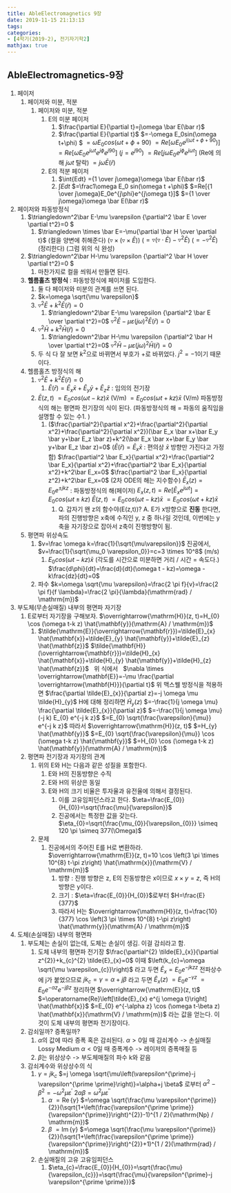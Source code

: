 ```yaml
---
title: AbleElectromagnetics 9장
date: 2019-11-15 21:13:13
tags:
categories:
- [4학기(2019-2), 전기자기학2]
mathjax: true
---
```

## AbleElectromagnetics-9장
1. 페이저
    1. 페이저와 미분, 적분
        1. 페이저와 미분, 적분
            1. E의 미분 페이저
                1. $\frac{\partial E}{\partial t}=j\omega \bar E(\bar r)$
                1. $\frac{\partial E}{\partial t}$
                $=-\omega E_0sin(\omega t+\phi) $
                $=\omega E_0cos(\omega t+\phi+90)$
                $=Re[\omega E_0e^{j(\omega t+\phi+90})]$
                $=Re[\omega E_0e^{j\omega t}e^{j\phi}e^{j90}]$
                ($j=e^{j90}$)
                $=Re[j\omega E_0 e^{j\phi} e^{j\omega t}]$
                (Re에 의해 $j \omega t$ 탈락)
                $=j\omega \bar E(\bar r)$
            1. E의 적분 페이저
                1. $\int{Edt} ={1 \over j\omega}\omega \bar E(\bar r)$
                1. $\int{Edt}$
                $=\frac1\omega E_0 sin(\omega t +\phi)$
                $=Re[{1 \over j\omega}E_0e^{j\phi}e^{j\omega t}]$
                $={1 \over j\omega}\omega \bar E(\bar r)$
    &nbsp;
1. 페이저와 파동방정식
    1. $\triangledown^2\bar E-\mu \varepsilon {\partial^2 \bar E \over \partial t^2}=0 $
        1. $\triangledown \times \bar E=-\mu{\partial \bar H \over \partial t}$
        (컬을 양변에 취해준다)
        ($\triangledown \times (\triangledown \times \bar E)$)
        ($=\triangledown(\triangledown \cdot \bar E)-\triangledown^2 \bar E$)
        ($=-\triangledown^2 \bar E$)
        (정리한다)
        (그럼 위의 식 완성)
    1. $\triangledown^2\bar H-\mu \varepsilon {\partial^2 \bar H \over \partial t^2}=0 $
        1. 마찬가지로 컬을 씌워서 만들면 된다.
    &nbsp;
    1. **헬름홀츠 방정식** : 파동방정식에 페이저를 도입한다.
        1. 둘 다 페이저와 미분의 관계를 쓰면 된다.
        1. $k=\omega \sqrt{\mu \varepsilon}$
        1. $\triangledown^2\bar E+k^2 \bar E (\bar r)=0$
            1. $\triangledown^2\bar E-\mu \varepsilon {\partial^2 \bar E \over \partial t^2}=0$
            $\triangledown^2\bar E-\mu \varepsilon (j\omega)^2 \bar E (\bar r)=0$
        1. $\triangledown^2\bar H+k^2 \bar H (\bar r)=0$
            1. $\triangledown^2\bar H-\mu \varepsilon {\partial^2 \bar H \over \partial t^2}=0$
            $\triangledown^2\bar H-\mu \varepsilon (j\omega)^2 \bar H (\bar r)=0$
        1. 두 식 다 잘 보면 $k^2$으로 바뀌면서 부호가 +로 바뀌었다. $j^2=-1$이기 때문이다.
    &nbsp;
    1. 헬름홀츠 방정식의 해
        1. $\triangledown^2\bar E+k^2 \bar E (\bar r)=0$
            1. $\bar E(\bar r)=\bar E_x \bar x+\bar E_y \bar y+\bar E_z \bar z$ : 임의의 전기장
        1. $\bar E(z,t)$
        $=E_0 cos(\omega t - kz) \bar x$ (V/m)
        $=E_0 cos(\omega t + kz) \bar x$ (V/m)
        파동방정식의 해는 평면파 전기장의 식이 된다.
        (파동방정식의 해 = 파동의 움직임을 설명할 수 있는 수1. )
            1. ($\frac{\partial^2}{\partial x^2}+\frac{\partial^2}{\partial x^2}+\frac{\partial^2}{\partial x^2})(\bar E_x \bar x+\bar E_y \bar y+\bar E_z \bar z)+k^2(\bar E_x \bar x+\bar E_y \bar y+\bar E_z \bar z)=0$
            ($\bar E (\bar r)=\bar E_x \bar x$ : 편의상 $\bar x$ 방향만 가진다고 가정함)
            $\frac{\partial^2 \bar E_x}{\partial x^2}+\frac{\partial^2 \bar E_x}{\partial x^2}+\frac{\partial^2 \bar E_x}{\partial x^2}+k^2\bar E_x=0$
            $\frac{\partial^2 \bar E_x}{\partial z^2}+k^2\bar E_x=0$
            (2차 ODE의 해는 지수함수)
            $\bar E_x(z)=E_0e^{\pm jkz}$ : 파동방정식의 해(페이저)
            $E_x(z,t)=Re[\bar E_x e^{j \omega t}]=E_0 cos(\omega t \pm kz)$
            $\bar E(z,t)$
            $=E_0 cos(\omega t - kz) \bar x$
            $=E_0 cos(\omega t + kz) \bar x$
                1. Q. 갑자기 왠 z의 함수야(E(z,t))?
                A. E가 x방향으로 **진동** 한다면, 파의 진행방향은 x축에 수직인 y, z 중 하나일 것인데, 이번에는 y축을 자기장으로 잡아서 z축이 진행방향이 됨.
    &nbsp;
    1. 평면파 위상속도
        1. $v=\frac \omega k=\frac{1}{\sqrt{\mu\varepsilon}}$
        진공에서,
        $v=\frac{1}{\sqrt{\mu_0 \varepsilon_0}}=c=3 \times 10^8$ (m/s)
            1. $E_0 cos(\omega t - kz) \bar x$
            (각도를 시간으로 미분하면 거리 / 시간 = 속도다.)
            $\frac{d\phi}{dt}=\frac{d}{dt}(\omega t - kz)=\omega - k\frac{dz}{dt}=0$
        1. 파수
            $k=\omega \sqrt{\mu \varepsilon}=\frac{2 \pi f}{v}=\frac{2 \pi f}{f \lambda}=\frac{2 \pi}{\lambda}(\mathrm{rad} / \mathrm{m})$
            &nbsp;
1. 부도체(무손실매질) 내부의 평면파 자기장
    1. E로부터 자기장을 구해보자. $\overrightarrow{\mathrm{H}}(z, t)=H_{0} \cos (\omega t-k z) \hat{\mathbf{y}}(\mathrm{A} / \mathrm{m})$
        1. $\tilde{\mathrm{E}}(\overrightarrow{\mathbf{r}})=\tilde{E}_{x} \hat{\mathbf{x}}+\tilde{E}_{y} \hat{\mathbf{y}}+\tilde{E}_{z} \hat{\mathbf{z}}$
        $\tilde{\mathbf{H}}(\overrightarrow{\mathbf{r}})=\tilde{H}_{x} \hat{\mathbf{x}}+\tilde{H}_{y} \hat{\mathbf{y}}+\tilde{H}_{z} \hat{\mathbf{z}}$
        &nbsp;
        위 식에서
        &nbsp;
        $\nabla \times \overrightarrow{\mathbf{E}}=-\mu \frac{\partial \overrightarrow{\mathbf{H}}}{\partial t}$
        위 맥스웰 방정식을 적용하면
        $\frac{\partial \tilde{E}_{x}}{\partial z}=-j \omega \mu \tilde{H}_{y}$
        H에 대해 정리하면
        $\tilde{H}_{y}(z)$
        $=-\frac{1}{j \omega \mu} \frac{\partial \tilde{E}_{x}}{\partial z}$
        $=-\frac{1}{j \omega \mu}(-j k) E_{0} e^{-j k z}$
        $=E_{0} \sqrt{\frac{\varepsilon}{\mu}} e^{-j k z}$
        따라서
        $\overrightarrow{\mathrm{H}}(z, t)$
        $=H_{y} \hat{\mathbf{y}}$
        $=E_{0} \sqrt{\frac{\varepsilon}{\mu}} \cos (\omega t-k z) \hat{\mathbf{y}}$
        $=H_{0} \cos (\omega t-k z) \hat{\mathbf{y}}(\mathrm{A} / \mathrm{m})$
        &nbsp;
    1. 평면파 전기장과 자기장의 관계
        1. 위의 E와 H는 다음과 같은 성질을 포함한다.
            1. E와 H의 진동방향은 수직
            1. E와 H의 위상은 동일
            1. E와 H의 크기 비율은 투자율과 유전율에 의해서 결정된다.
                1. 이를 고유임피던스라고 한다.
                $\eta=\frac{E_{0}}{H_{0}}=\sqrt{\frac{\mu}{\varepsilon}}$
                1. 진공에서는 특정한 값을 갖는다.
                $\eta_{0}=\sqrt{\frac{\mu_{0}}{\varepsilon_{0}}} \simeq 120 \pi \simeq 377(\Omega)$
        1. 문제
            1. 진공에서의 주어진 E를 H로 변환하라.
            $\overrightarrow{\mathrm{E}}(z, t)=10 \cos \left(3 \pi \times 10^{8} t-\pi z\right) \hat{\mathrm{x}}(\mathrm{V} / \mathrm{m})$
                1. 방향 : 진행 방향은 z, E의 진동방향은 x이므로 $x \times y = z$, 즉 H의 방향은 y이다.
                1. 크기 : $\eta=\frac{E_{0}}{H_{0}}$로부터
                $H=\frac{E}{377}$
                1. 따라서 H는
                $\overrightarrow{\mathrm{H}}(z, t)=\frac{10}{377} \cos \left(3 \pi \times 10^{8} t-\pi z\right) \hat{\mathrm{y}}(\mathrm{A} / \mathrm{m})$
    &nbsp;
1. 도체(손실매질) 내부의 평면파
    1. 부도체는 손실이 없는데, 도체는 손실이 생김. 이걸 감쇠라고 함.
        1. 도체 내부의 평면파 전기장
        $\frac{\partial^{2} \tilde{E}_{x}}{\partial z^{2}}+k_{c}^{2} \tilde{E}_{x}=0$
        이때
        $\left(k_{c}=\omega \sqrt{\mu \varepsilon_{c}}\right)$
        라고 두면
        $\tilde{E}_{x}=E_{0} e^{-j k z z}$
        전파상수에 j가 붙었으므로
        $j k_{c}=\gamma=\alpha+j \beta$
        라고 두면
        $\tilde{E}_{x}(z)$
        $=E_{0} e^{-\gamma z}$
        $=E_{0} e^{-\alpha z} e^{-j \beta z}$
        정리하면
        $\overrightarrow{\mathrm{E}}(z, t)$
        $=\operatorname{Re}\left[\tilde{E}_{x} e^{j \omega t}\right] \hat{\mathbf{x}}$
        $=E_{0} e^{-\alpha z} \cos (\omega t-\beta z) \hat{\mathbf{x}}(\mathrm{V} / \mathrm{m})$
        라는 값을 얻는다.
        이것이 도체 내부의 평면파 전기장이다.
    1. 감쇠일까? 증폭일까?
        1. $\alpha$의 값에 따라 증폭 혹은 감쇠된다.
        $\alpha>0$일 때 감쇠계수 -> 손실매질Lossy Medium
        $\alpha<0$일 때 증폭계수 -> 레이저의 증폭매질 등
        1. $\beta$는 위상상수 -> 부도체매질의 파수 k와 같음
    1. 감쇠계수와 위상상수의 식
        1. $\gamma=j k_{c}$
        $=j \omega \sqrt{\mu\left(\varepsilon^{\prime}-j \varepsilon^{\prime \prime}\right)}=\alpha+j \beta$
        로부터
        $\alpha^{2}-\beta^{2}=-\omega^{2} \mu \varepsilon^{\prime}$
        $2 \alpha \beta=\omega^{2} \mu \varepsilon^{\prime \prime}$
            1. $\alpha$
            $=\operatorname{Re}\{\gamma\}$
            $=\omega \sqrt{\frac{\mu \varepsilon^{\prime}}{2}}(\sqrt{1+\left(\frac{\varepsilon^{\prime \prime}}{\varepsilon^{\prime}}\right)^{2}}-1)^{1 / 2}(\mathrm{Np} / \mathrm{m})$
            1. $\beta$
            $=\operatorname{Im}\{\gamma\}$
            $=\omega \sqrt{\frac{\mu \varepsilon^{\prime}}{2}}(\sqrt{1+\left(\frac{\varepsilon^{\prime \prime}}{\varepsilon^{\prime}}\right)^{2}}+1)^{1 / 2}(\mathrm{rad} / \mathrm{m})$
        1. 손실매질의 고유 고유임피던스
            1. $\eta_{c}=\frac{E_{0}}{H_{0}}=\sqrt{\frac{\mu}{\varepsilon_{c}}}=\sqrt{\frac{\mu}{\varepsilon^{\prime}-j \varepsilon^{\prime \prime}}}$
